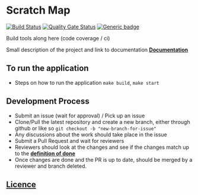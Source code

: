 
# Scratch Map

[![Build Status](https://travis-ci.org/scratch-map/scratch-map.svg?branch=master)](https://travis-ci.org/scratch-map/scratch-map)
[![Quality Gate Status](https://sonarcloud.io/api/project_badges/measure?project=scratch-map_scratch-map&metric=alert_status)](https://sonarcloud.io/dashboard?id=scratch-map_scratch-map)
[![Generic badge](https://img.shields.io/badge/Snyk-Active-green.svg)](https://app.snyk.io/org/scratch-map/project/f06fd786-bdfb-43ac-bdf6-70aacb8fd29a)

Build tools along here (code coverage / ci)

Small description of the project and link to documentation
**[Documentation](https://github.com/dcdarrell9/scratch-map/blob/master/docs/index.md)**

## To run the application

- Steps on how to run the application `make build`, `make start`

## Development Process

- Submit an issue (wait for approval) / Pick up an issue
- Clone/Pull the latest repository and create a new branch, either through github or like so `git checkout -b "new-branch-for-issue"`
- Any discussions about the work should take place in the issue
- Submit a Pull Request and wait for reviewers
- Reviewers should look at the changes and see if the changes match up to the **[definition of done](https://github.com/dcdarrell9/scratch-map/blob/master/docs/project_info/definitions.md)**
- Once changes are done and the PR is up to date, should be merged by a reviewer and branch deleted.

## **[Licence](https://github.com/dcdarrell9/scratch-map/blob/master/docs/app_info/design/license.md)**
